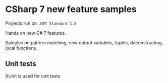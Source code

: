# CSharp 7 new feature samples
Projects run on `.NET Standard 1.5`

Hands on new C# 7 features.

Samples on pattern matching, new output variables, tuples, deconstructing, local functions.

## Unit tests
XUnit is used for unit tests
